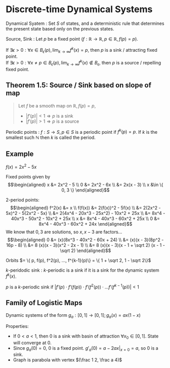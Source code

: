 # Discrete-time Dynamical Systems

Dynamical Syatem 
: Set $S$ of states, and a deterministic rule that determines the present state
  based only on the previous states. 

Source, Sink
: Let $p$ be a fixed point ($f: \mathbb R \to \mathbb R, p \in \mathbb R, f(p) = p$).

  If  $\exists \epsilon > 0 : \forall x \in B_\epsilon(p), \lim_{k\to\infty}
  f^k(x) = p$, then $p$ is a sink / attracting fixed point.   
  If  $\exists \epsilon > 0 : \forall x \ne p \in B_\epsilon(p), \lim_{k\to\infty}
  f^k(x) \notin B_\epsilon$, then $p$ is a source / repelling fixed point.

## Theorem 1.5: Source / Sink based on slope of map

> Let $f$ be a smooth map  on $\mathbb R, f(p) = p$,
> * $|f'(p)| < 1 \Longrightarrow p$ is a sink
> * $|f'(p)| > 1 \Longrightarrow p$ is a source

Periodic points
: $f: S \to S, p \in S$ is a periodic point if $f^k(p) = p$. If $k$ is the
  smallest such $\mathbb N$ then $k$ is called the period.
  
  ## Example

  $f(x) = 2x^2 - 5x$
  
  Fixed points given by
  $$\begin{aligned}
    x &= 2x^2 - 5 \\
    0 &= 2x^2 - 6x \\
      &= 2x(x - 3) \\
    x &\in \{ 0, 3 \}
  \end{aligned}$$

  $2$-period points:
  $$\begin{aligned}
  f^2(x) &= x \\
  f(f(x)) &= 2(f(x))^2 - 5f(x) \\
         &= 2(2x^2 - 5x)^2 - 5(2x^2 - 5x) \\
         &= 2(4x^4 - 20x^3 - 25x^2) - 10x^2 + 25x \\
         &= 8x^4 - 40x^3 - 50x^2 - 10x^2 + 25x \\
       x &= 8x^4 - 40x^3 - 60x^2 + 25x \\
       0 &= 8x^4 - 40x^3 - 60x^2 + 24x
  \end{aligned}$$
  We know that $0, 3$ are solutions, so $x, x - 3$ are factors... 
  $$\begin{aligned}
     0 &= (x)(8x^3 - 40x^2 - 60x + 24) \\
       &= (x)(x - 3)(8p^2 - 16p - 8) \\
       &= 8 (x)(x - 3)(x^2 - 2x - 1) \\
       &= 8 (x)(x - 3)(x - 1 + \sqrt 2) (x - 1 - \sqrt 2)
  \end{aligned}$$

  Orbits $= \{ p, f(p), f^2(p), ..., f^{k-1}(p)\} = \{ 1 + \sqrt 2, 1 - \sqrt 2\}$

$k$-peridodic sink
: $k$-periodic is a sink if it is a sink for the dynamic system $f^k(x)$.

  $p$ is a $k$-periodic sink if $|f'(p)\cdot f'(f(p))\cdot f'(f^2(p))\cdot \ldots f'(f^{k-1}(p))| < 1$

## Family of Logistic Maps

Dynamic systems of the form $g_a: [0, 1] \to [0, 1]; g_a(x) = ax(1-x)$

Properties:
  - If $0 < a < 1$, then $0$ is a sink with basin of attraction $\forall x_0 \in
  [0, 1]$. State will converge at $0$.
  - Since $g_a(0) = 0$, $0$ is a fixed point. $g'_a(0) = a - 2ax | _{x = 0} = a$, so
  $0$ is a sink.
  - Graph is parabola with vertex $(\frac 1 2, \frac a 4)$

